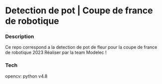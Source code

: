 # Detection de pot | Coupe de france de robotique

### Description
Ce repo correspond a la detection de pot de fleur pour la coupe de france de robotique 2023
Réaliser par la team Modelec !

### Tech
opencv: python v4.8
